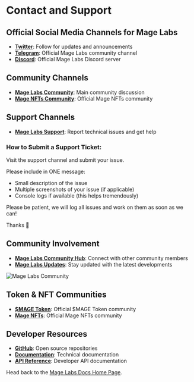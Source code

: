 # Contact and Support

## Official Social Media Channels for Mage Labs

* [**Twitter**](https://x.com/magelabsxyz): Follow for updates and announcements
* [**Telegram**](https://t.me/magelabs): Official Mage Labs community channel
* [**Discord**](https://discord.gg/magelabs): Official Mage Labs Discord server

## Community Channels

* [**Mage Labs Community**](https://t.me/magelabs): Main community discussion
* [**Mage NFTs Community**](https://t.me/magenft): Official Mage NFTs community

## Support Channels

* [**Mage Labs Support**](https://t.me/magelabssupport): Report technical issues and get help

### How to Submit a Support Ticket:

Visit the support channel and submit your issue.

Please include in ONE message:
- Small description of the issue 
- Multiple screenshots of your issue (if applicable)
- Console logs if available (this helps tremendously)

Please be patient, we will log all issues and work on them as soon as we can!

Thanks 🙏

## Community Involvement

* **[Mage Labs Community Hub](https://t.me/magelabs)**: Connect with other community members
* **[Mage Labs Updates](https://x.com/magelabsxyz)**: Stay updated with the latest developments

![Mage Labs Community](/assets/mages-group.jpg)

## Token & NFT Communities

* [**$MAGE Token**](https://t.me/magetoken): Official $MAGE Token community
* [**Mage NFTs**](https://t.me/magenft): Official Mage NFTs community

## Developer Resources

* [**GitHub**](https://github.com/magelabs): Open source repositories
* [**Documentation**](https://docs.magelabs.xyz): Technical documentation
* [**API Reference**](developer-docs/api-reference.md): Developer API documentation

Head back to the [Mage Labs Docs Home Page](/).